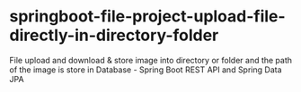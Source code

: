 # springboot-file-project-upload-file-directly-in-directory-folder
File upload and download &amp; store image into directory or folder and the path of the image is store in Database - Spring Boot REST API and Spring Data JPA
